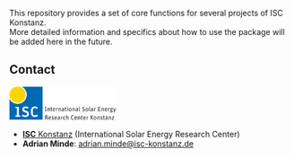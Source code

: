 This repository provides a set of core functions for several projects of ISC Konstanz.  
More detailed information and specifics about how to use the package will be added here in the future.


## Contact

![ISC logo](docs/img/isc-logo.png)

- [**ISC** Konstanz](http://isc-konstanz.de/) (International Solar Energy Research Center)
- **Adrian Minde**: adrian.minde@isc-konstanz.de
